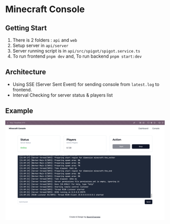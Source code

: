 # Minecraft Console

## Getting Start
1. There is 2 folders : `api` and `web`
2. Setup server in `api/server`
3. Server running script is in `api/src/spigot/spigot.service.ts`
4. To run frontend `pnpm dev` and, To run backend `pnpm start:dev`

## Architecture
- Using SSE (Server Sent Event) for sending console from `latest.log` to frontend.
- Interval Checking for server status & players list

## Example
![example](/screenshot.png)
